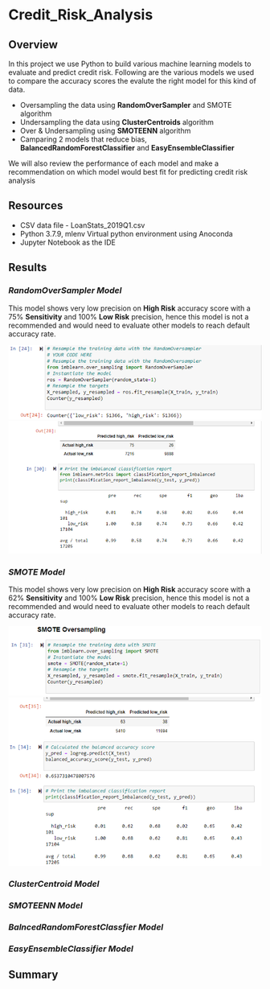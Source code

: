 # Credit_Risk_Analysis
## Overview
In this project we use Python to build various machine learning models to evaluate and predict credit risk. 
Following are the various models we used to compare the accuracy scores the evalute the right model for this kind of data.
* Oversampling the data using **RandomOverSampler** and SMOTE algorithm
* Undersampling the data using **ClusterCentroids** algorithm
* Over & Undersampling using **SMOTEENN** algorithm
* Camparing 2 models that reduce bias, **BalancedRandomForestClassifier** and **EasyEnsembleClassifier**

We will also review the performance of each model and make a recommendation on which model would best fit for predicting credit risk analysis

## Resources
* CSV data file - LoanStats_2019Q1.csv
* Python 3.7.9, mlenv Virtual python environment using Anoconda
* Jupyter Notebook as the IDE

## Results

### *RandomOverSampler Model*

This model shows very low precision on **High Risk** accuracy score with a 75% **Sensitivity** and 100% **Low Risk** precision, hence this model is not a recommended and would need to evaluate other models to reach default accuracy rate.

![ModelUsed](images/RandonOverSampler1.png)
![RandomOverSampler-Output](images/RandonOverSampler2.png)


### *SMOTE Model*

This model shows very low precision on **High Risk** accuracy score with a 62% **Sensitivity** and 100% **Low Risk** precision, hence this model is not a recommended and would need to evaluate other models to reach default accuracy rate.

![SMOTEModel](images/SMOTE1.png)
![SMOTE-Output](images/SMOTE2.png)

### *ClusterCentroid Model*

### *SMOTEENN Model*

### *BalncedRandomForestClassfier Model*

### *EasyEnsembleClassifier Model*



## Summary
